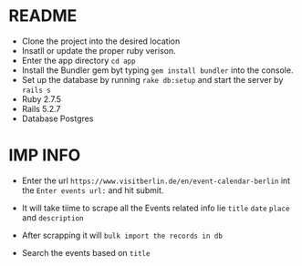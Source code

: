 # README

* Clone the project into the desired location
* Insatll or update the proper ruby verison.
* Enter the app directory `cd app`
* Install the Bundler gem byt typing `gem install bundler` into the console.
* Set up the database by running `rake db:setup` and start the server by `rails s`
* Ruby 2.7.5
* Rails 5.2.7
* Database Postgres

# IMP INFO

* Enter the url `https://www.visitberlin.de/en/event-calendar-berlin` int the `Enter events url:` and hit submit.

* It will take tiime to scrape all the Events related info lie `title` `date` `place` and `description`

* After scrapping it will `bulk import the records in db`

* Search the events based on `title`
